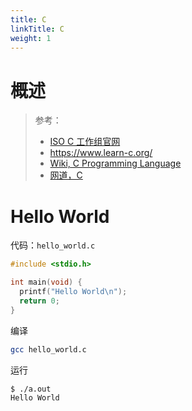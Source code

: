 ```yaml
---
title: C
linkTitle: C
weight: 1
---
```


# 概述

> 参考：
>
> - [ISO C 工作组官网](http://www.open-std.org/jtc1/sc22/wg14/)
> - <https://www.learn-c.org/>
> - [Wiki, C Programming Language](<https://en.wikipedia.org/wiki/C_(programming_language)>)
> - [网道，C](https://wangdoc.com/clang/)

# Hello World

代码：`hello_world.c`

```c
#include <stdio.h>

int main(void) {
  printf("Hello World\n");
  return 0;
}
```

编译

```bash
gcc hello_world.c
```

运行

```shell
$ ./a.out
Hello World
```
